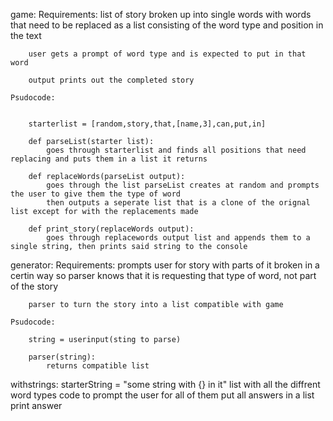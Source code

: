 game:
    Requirements:
        list of story broken up into single words with words that need
        to be replaced as a list consisting of the word type and position in the text

        user gets a prompt of word type and is expected to put in that word

        output prints out the completed story

    Psudocode:


        starterlist = [random,story,that,[name,3],can,put,in]

        def parseList(starter list):
            goes through starterlist and finds all positions that need replacing and puts them in a list it returns

        def replaceWords(parseList output):
            goes through the list parseList creates at random and prompts the user to give them the type of word
            then outputs a seperate list that is a clone of the orignal list except for with the replacements made

        def print_story(replaceWords output):
            goes through replacewords output list and appends them to a single string, then prints said string to the console

generator:
    Requirements:
        prompts user for story with parts of it broken in a certin way so parser knows that it is requesting that type of
        word, not part of the story

        parser to turn the story into a list compatible with game

    Psudocode:

        string = userinput(sting to parse)

        parser(string):
            returns compatible list


withstrings:
    starterString = "some string with {} in it"
    list with all the diffrent word types
    code to prompt the user for all of them
    put all answers in a list
    print answer
